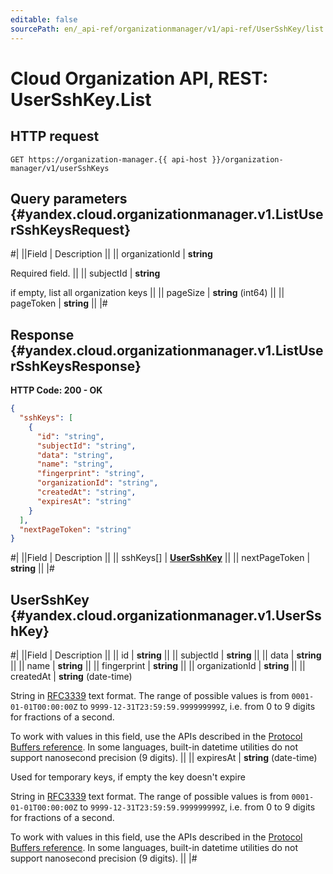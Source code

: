 ```yaml
---
editable: false
sourcePath: en/_api-ref/organizationmanager/v1/api-ref/UserSshKey/list.md
---
```


# Cloud Organization API, REST: UserSshKey.List

## HTTP request

```
GET https://organization-manager.{{ api-host }}/organization-manager/v1/userSshKeys
```

## Query parameters {#yandex.cloud.organizationmanager.v1.ListUserSshKeysRequest}

#|
||Field | Description ||
|| organizationId | **string**

Required field.  ||
|| subjectId | **string**

if empty, list all organization keys ||
|| pageSize | **string** (int64) ||
|| pageToken | **string** ||
|#

## Response {#yandex.cloud.organizationmanager.v1.ListUserSshKeysResponse}

**HTTP Code: 200 - OK**

```json
{
  "sshKeys": [
    {
      "id": "string",
      "subjectId": "string",
      "data": "string",
      "name": "string",
      "fingerprint": "string",
      "organizationId": "string",
      "createdAt": "string",
      "expiresAt": "string"
    }
  ],
  "nextPageToken": "string"
}
```

#|
||Field | Description ||
|| sshKeys[] | **[UserSshKey](#yandex.cloud.organizationmanager.v1.UserSshKey)** ||
|| nextPageToken | **string** ||
|#

## UserSshKey {#yandex.cloud.organizationmanager.v1.UserSshKey}

#|
||Field | Description ||
|| id | **string** ||
|| subjectId | **string** ||
|| data | **string** ||
|| name | **string** ||
|| fingerprint | **string** ||
|| organizationId | **string** ||
|| createdAt | **string** (date-time)

String in [RFC3339](https://www.ietf.org/rfc/rfc3339.txt) text format. The range of possible values is from
`0001-01-01T00:00:00Z` to `9999-12-31T23:59:59.999999999Z`, i.e. from 0 to 9 digits for fractions of a second.

To work with values in this field, use the APIs described in the
[Protocol Buffers reference](https://developers.google.com/protocol-buffers/docs/reference/overview).
In some languages, built-in datetime utilities do not support nanosecond precision (9 digits). ||
|| expiresAt | **string** (date-time)

Used for temporary keys, if empty the key doesn't expire

String in [RFC3339](https://www.ietf.org/rfc/rfc3339.txt) text format. The range of possible values is from
`0001-01-01T00:00:00Z` to `9999-12-31T23:59:59.999999999Z`, i.e. from 0 to 9 digits for fractions of a second.

To work with values in this field, use the APIs described in the
[Protocol Buffers reference](https://developers.google.com/protocol-buffers/docs/reference/overview).
In some languages, built-in datetime utilities do not support nanosecond precision (9 digits). ||
|#